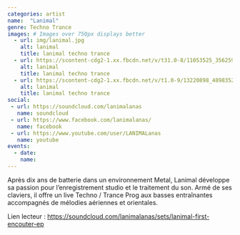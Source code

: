 ```yaml
---
categories: artist
name:  "Lanimal"
genre: Techno Trance
images: # Images over 750px displays better
  - url: img/lanimal.jpg
    alt: lanimal
    title: lanimal techno trance
  - url: https://scontent-cdg2-1.xx.fbcdn.net/v/t31.0-8/11053525_356259797895999_4348366140962235006_o.jpg?oh=1314126dc40e888d68342d5ad683679f&oe=5A074F1C
    alt: lanimal
    title: lanimal techno trance
  - url: https://scontent-cdg2-1.xx.fbcdn.net/v/t1.0-9/13220898_489835271205117_8186552075691663323_n.jpg?oh=9cd5de4df96f6fe462216dc6fefc0ef4&oe=59CF5E2C
    alt: lanimal
    title: lanimal techno trance
social:
 - url: https://soundcloud.com/lanimalanas
   name: soundcloud
 - url: https://www.facebook.com/lanimalanas/
   name: facebook
 - url: https://www.youtube.com/user/LANIMALanas
   name: youtube
events:
  - date: 
    name: 
---
```

Après dix ans de batterie dans un environnement Metal, Lanimal développe sa passion pour l’enregistrement studio et le traitement du son. Armé de ses claviers, il offre un live Techno / Trance Prog aux basses entraînantes accompagnés de mélodies aériennes et orientales.

Lien lecteur : https://soundcloud.com/lanimalanas/sets/lanimal-first-encouter-ep
